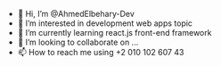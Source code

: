 - 👋 Hi, I’m @AhmedElbehary-Dev
- 👀 I’m interested in development web apps topic
- 🌱 I’m currently learning react.js front-end framework
- 💞️ I’m looking to collaborate on ...
- 📫 How to reach me using +2 010 102 607 43
<!---
AhmedElbehary-Dev/AhmedElbehary-Dev is a ✨ special ✨ repository because its `README.md` (this file) appears on your GitHub profile.
You can click the Preview link to take a look at your changes.
--->
